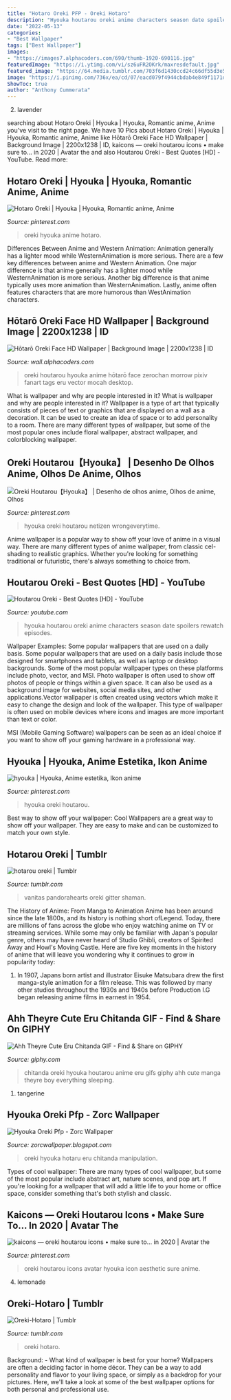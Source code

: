 ```yaml
---
title: "Hotaro Oreki PFP - Oreki Hotaro"
description: "Hyouka houtarou oreki anime characters season date spoilers rewatch episodes"
date: "2022-05-13"
categories:
- "Best Wallpaper"
tags: ["Best Wallpaper"]
images:
- "https://images7.alphacoders.com/690/thumb-1920-690116.jpg"
featuredImage: "https://i.ytimg.com/vi/sz6uFR2OKrk/maxresdefault.jpg"
featured_image: "https://64.media.tumblr.com/703f6d1430ccd24c66df55d3e5844391/tumblr_oypnbzESrO1vz495uo1_1280.jpg"
image: "https://i.pinimg.com/736x/ea/cd/07/eacd079f4944cbdab4e849f1171d01e9.jpg"
ShowToc: true
author: "Anthony Cummerata"
---
```



2. lavender 

	

		
searching about Hotaro Oreki | Hyouka | Hyouka, Romantic anime, Anime you've visit to the right page. We have 10 Pics about Hotaro Oreki | Hyouka | Hyouka, Romantic anime, Anime like Hōtarō Oreki Face HD Wallpaper | Background Image | 2200x1238 | ID, kaicons — oreki houtarou icons • make sure to... in 2020 | Avatar the and also Houtarou Oreki - Best Quotes [HD] - YouTube. Read more:
		
    
## Hotaro Oreki | Hyouka | Hyouka, Romantic Anime, Anime

<img loading=lazy src="https://i.pinimg.com/736x/ea/cd/07/eacd079f4944cbdab4e849f1171d01e9.jpg" onerror="this.onerror=null;this.src='https://tse2.mm.bing.net/th?id=OIP.OP67Xu2Z1QinZ2UiXBfjzAHaEK&amp;pid=15.1';" alt="Hotaro Oreki | Hyouka | Hyouka, Romantic anime, Anime">

_Source: pinterest.com_

>oreki hyouka anime hotaro. 

	

Differences Between Anime and Western Animation: Animation generally has a lighter mood while WesternAnimation is more serious.
There are a few key differences between anime and Western Animation. One major difference is that anime generally has a lighter mood while WesternAnimation is more serious. Another big difference is that anime typically uses more animation than WesternAnimation. Lastly, anime often features characters that are more humorous than WestAnimation characters.

    
## Hōtarō Oreki Face HD Wallpaper | Background Image | 2200x1238 | ID

<img loading=lazy src="https://images7.alphacoders.com/690/thumb-1920-690116.jpg" onerror="this.onerror=null;this.src='https://tse2.mm.bing.net/th?id=OIP.t0uEK8C6IRCUCTb0l4bJmwHaEK&amp;pid=15.1';" alt="Hōtarō Oreki Face HD Wallpaper | Background Image | 2200x1238 | ID">

_Source: wall.alphacoders.com_

>oreki houtarou hyouka anime hōtarō face zerochan morrow pixiv fanart tags eru vector mocah desktop. 

	

What is wallpaper and why are people interested in it?
What is wallpaper and why are people interested in it?
Wallpaper is a type of art that typically consists of pieces of text or graphics that are displayed on a wall as a decoration. It can be used to create an idea of space or to add personality to a room. There are many different types of wallpaper, but some of the most popular ones include floral wallpaper, abstract wallpaper, and colorblocking wallpaper.

    
## Oreki Houtarou【Hyouka】 | Desenho De Olhos Anime, Olhos De Anime, Olhos

<img loading=lazy src="https://i.pinimg.com/originals/cb/32/bf/cb32bf059ff8d81004c160c5242d3760.jpg" onerror="this.onerror=null;this.src='https://tse1.mm.bing.net/th?id=OIP.MbzJiZd2RrHbtvBlQSnAZwHaEK&amp;pid=15.1';" alt="Oreki Houtarou【Hyouka】 | Desenho de olhos anime, Olhos de anime, Olhos">

_Source: pinterest.com_

>hyouka oreki houtarou netizen wrongeverytime. 

	

Anime wallpaper is a popular way to show off your love of anime in a visual way. There are many different types of anime wallpaper, from classic cel-shading to realistic graphics. Whether you're looking for something traditional or futuristic, there's always something to choice from.

    
## Houtarou Oreki - Best Quotes [HD] - YouTube

<img loading=lazy src="https://i.ytimg.com/vi/sz6uFR2OKrk/maxresdefault.jpg" onerror="this.onerror=null;this.src='https://tse1.mm.bing.net/th?id=OIP.g4-76Q0E-iFp_udkSmuXiAHaEK&amp;pid=15.1';" alt="Houtarou Oreki - Best Quotes [HD] - YouTube">

_Source: youtube.com_

>hyouka houtarou oreki anime characters season date spoilers rewatch episodes. 

	

Wallpaper Examples: Some popular wallpapers that are used on a daily basis.
Some popular wallpapers that are used on a daily basis include those designed for smartphones and tablets, as well as laptop or desktop backgrounds. Some of the most popular wallpaper types on these platforms include photo, vector, and MSI. 
Photo wallpaper is often used to show off photos of people or things within a given space. It can also be used as a background image for websites, social media sites, and other applications.Vector wallpaper is often created using vectors which make it easy to change the design and look of the wallpaper. This type of wallpaper is often used on mobile devices where icons and images are more important than text or color. 

MSI (Mobile Gaming Software) wallpapers can be seen as an ideal choice if you want to show off your gaming hardware in a professional way.

    
## Hyouka | Hyouka, Anime Estetika, Ikon Anime

<img loading=lazy src="https://i.pinimg.com/originals/9d/5f/9a/9d5f9a21e8e28554df7f9fd5ddd69175.jpg" onerror="this.onerror=null;this.src='https://tse1.mm.bing.net/th?id=OIP.VaJSs5t-imM4Zmx1kWnY8QHaHc&amp;pid=15.1';" alt="hyouka | Hyouka, Anime estetika, Ikon anime">

_Source: pinterest.com_

>hyouka oreki houtarou. 

	

Best way to show off your wallpaper:
Cool Wallpapers are a great way to show off your wallpaper. They are easy to make and can be customized to match your own style.

    
## Hotarou Oreki | Tumblr

<img loading=lazy src="https://64.media.tumblr.com/703f6d1430ccd24c66df55d3e5844391/tumblr_oypnbzESrO1vz495uo1_1280.jpg" onerror="this.onerror=null;this.src='https://tse3.mm.bing.net/th?id=OIP.acqSQIv7nonLX3Ps1DUlFAHaJX&amp;pid=15.1';" alt="hotarou oreki | Tumblr">

_Source: tumblr.com_

>vanitas pandorahearts oreki gitter shaman. 

	

The History of Anime: From Manga to Animation
Anime has been around since the late 1800s, and its history is nothing short ofLegend. Today, there are millions of fans across the globe who enjoy watching anime on TV or streaming services. While some may only be familiar with Japan's popular genre, others may have never heard of Studio Ghibli, creators of Spirited Away and Howl's Moving Castle. Here are five key moments in the history of anime that will leave you wondering why it continues to grow in popularity today:
1) In 1907, Japans born artist and illustrator Eisuke Matsubara drew the first manga-style animation for a film release. This was followed by many other studios throughout the 1930s and 1940s before Production I.G began releasing anime films in earnest in 1954.

    
## Ahh Theyre Cute Eru Chitanda GIF - Find &amp; Share On GIPHY

<img loading=lazy src="https://media.giphy.com/media/kg8RY9GbcKxiM/giphy.gif" onerror="this.onerror=null;this.src='https://tse4.mm.bing.net/th?id=OIP.Crl5mEYt0HPl5t3wmsS8CwHaDQ&amp;pid=15.1';" alt="Ahh Theyre Cute Eru Chitanda GIF - Find &amp; Share on GIPHY">

_Source: giphy.com_

>chitanda oreki hyouka houtarou anime eru gifs giphy ahh cute manga theyre boy everything sleeping. 

	

1. tangerine 

    
## Hyouka Oreki Pfp - Zorc Wallpaper

<img loading=lazy src="https://i.imgur.com/8nFyWmP.gif" onerror="this.onerror=null;this.src='https://tse3.mm.bing.net/th?id=OIP.YAr7Rc7vfTn15LG2gA6LogHaDt&amp;pid=15.1';" alt="Hyouka Oreki Pfp - Zorc Wallpaper">

_Source: zorcwallpaper.blogspot.com_

>oreki hyouka hotaru eru chitanda manipulation. 

	

Types of cool wallpaper:
There are many types of cool wallpaper, but some of the most popular include abstract art, nature scenes, and pop art. If you're looking for a wallpaper that will add a little life to your home or office space, consider something that's both stylish and classic.

    
## Kaicons — Oreki Houtarou Icons • Make Sure To... In 2020 | Avatar The

<img loading=lazy src="https://i.pinimg.com/736x/41/c0/6a/41c06a5b550ebbca0e95ef706ad24a08.jpg" onerror="this.onerror=null;this.src='https://tse3.mm.bing.net/th?id=OIP.Ks1MEfIXEntbNGhAc_rBnAAAAA&amp;pid=15.1';" alt="kaicons — oreki houtarou icons • make sure to... in 2020 | Avatar the">

_Source: pinterest.com_

>oreki houtarou icons avatar hyouka icon aesthetic sure anime. 

	

4. lemonade 

    
## Oreki-Hotaro | Tumblr

<img loading=lazy src="https://68.media.tumblr.com/fe0454c51b2706a0ad5999326ae73ac1/tumblr_o4pu4okSI91ubwzico7_500.png" onerror="this.onerror=null;this.src='https://tse3.mm.bing.net/th?id=OIP.U0Lgtuhlr8H9UTyUOxT2ogHaEK&amp;pid=15.1';" alt="Oreki-Hotaro | Tumblr">

_Source: tumblr.com_

>oreki hotaro. 

	

Background: - What kind of wallpaper is best for your home?
Wallpapers are often a deciding factor in home décor. They can be a way to add personality and flavor to your living space, or simply as a backdrop for your pictures. Here, we'll take a look at some of the best wallpaper options for both personal and professional use.

